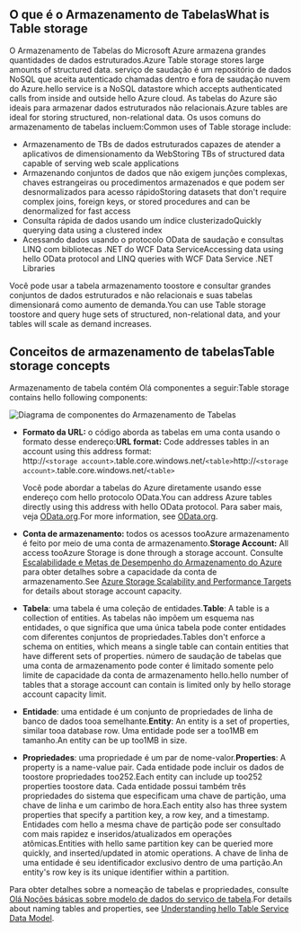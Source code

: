 ## <a name="what-is-table-storage"></a><span data-ttu-id="ac78a-101">O que é o Armazenamento de Tabelas</span><span class="sxs-lookup"><span data-stu-id="ac78a-101">What is Table storage</span></span>
<span data-ttu-id="ac78a-102">O Armazenamento de Tabelas do Microsoft Azure armazena grandes quantidades de dados estruturados.</span><span class="sxs-lookup"><span data-stu-id="ac78a-102">Azure Table storage stores large amounts of structured data.</span></span> <span data-ttu-id="ac78a-103">serviço de saudação é um repositório de dados NoSQL que aceita autenticado chamadas dentro e fora de saudação nuvem do Azure.</span><span class="sxs-lookup"><span data-stu-id="ac78a-103">hello service is a NoSQL datastore which accepts authenticated calls from inside and outside hello Azure cloud.</span></span> <span data-ttu-id="ac78a-104">As tabelas do Azure são ideais para armazenar dados estruturados não relacionais.</span><span class="sxs-lookup"><span data-stu-id="ac78a-104">Azure tables are ideal for storing structured, non-relational data.</span></span> <span data-ttu-id="ac78a-105">Os usos comuns do armazenamento de tabelas incluem:</span><span class="sxs-lookup"><span data-stu-id="ac78a-105">Common uses of Table storage include:</span></span>

* <span data-ttu-id="ac78a-106">Armazenamento de TBs de dados estruturados capazes de atender a aplicativos de dimensionamento da Web</span><span class="sxs-lookup"><span data-stu-id="ac78a-106">Storing TBs of structured data capable of serving web scale applications</span></span>
* <span data-ttu-id="ac78a-107">Armazenando conjuntos de dados que não exigem junções complexas, chaves estrangeiras ou procedimentos armazenados e que podem ser desnormalizados para acesso rápido</span><span class="sxs-lookup"><span data-stu-id="ac78a-107">Storing datasets that don't require complex joins, foreign keys, or stored procedures and can be denormalized for fast access</span></span>
* <span data-ttu-id="ac78a-108">Consulta rápida de dados usando um índice clusterizado</span><span class="sxs-lookup"><span data-stu-id="ac78a-108">Quickly querying data using a clustered index</span></span>
* <span data-ttu-id="ac78a-109">Acessando dados usando o protocolo OData de saudação e consultas LINQ com bibliotecas .NET do WCF Data Service</span><span class="sxs-lookup"><span data-stu-id="ac78a-109">Accessing data using hello OData protocol and LINQ queries with WCF Data Service .NET Libraries</span></span>

<span data-ttu-id="ac78a-110">Você pode usar a tabela armazenamento toostore e consultar grandes conjuntos de dados estruturados e não relacionais e suas tabelas dimensionará como aumento de demanda.</span><span class="sxs-lookup"><span data-stu-id="ac78a-110">You can use Table storage toostore and query huge sets of structured, non-relational data, and your tables will scale as demand increases.</span></span>

## <a name="table-storage-concepts"></a><span data-ttu-id="ac78a-111">Conceitos de armazenamento de tabelas</span><span class="sxs-lookup"><span data-stu-id="ac78a-111">Table storage concepts</span></span>
<span data-ttu-id="ac78a-112">Armazenamento de tabela contém Olá componentes a seguir:</span><span class="sxs-lookup"><span data-stu-id="ac78a-112">Table storage  contains hello following components:</span></span>

![Diagrama de componentes do Armazenamento de Tabelas][Table1]

* <span data-ttu-id="ac78a-114">**Formato da URL:** o código aborda as tabelas em uma conta usando o formato desse endereço:</span><span class="sxs-lookup"><span data-stu-id="ac78a-114">**URL format:** Code addresses tables in an account using this address format:</span></span>   
  <span data-ttu-id="ac78a-115">http://`<storage account>`.table.core.windows.net/`<table>`</span><span class="sxs-lookup"><span data-stu-id="ac78a-115">http://`<storage account>`.table.core.windows.net/`<table>`</span></span>  
  
  <span data-ttu-id="ac78a-116">Você pode abordar a tabelas do Azure diretamente usando esse endereço com hello protocolo OData.</span><span class="sxs-lookup"><span data-stu-id="ac78a-116">You can address Azure tables directly using this address with hello OData protocol.</span></span> <span data-ttu-id="ac78a-117">Para saber mais, veja [OData.org][OData.org].</span><span class="sxs-lookup"><span data-stu-id="ac78a-117">For more information, see [OData.org][OData.org].</span></span>
* <span data-ttu-id="ac78a-118">**Conta de armazenamento:** todos os acessos tooAzure armazenamento é feito por meio de uma conta de armazenamento.</span><span class="sxs-lookup"><span data-stu-id="ac78a-118">**Storage Account:** All access tooAzure Storage is done through a storage account.</span></span> <span data-ttu-id="ac78a-119">Consulte [Escalabilidade e Metas de Desempenho do Armazenamento do Azure](../articles/storage/common/storage-scalability-targets.md) para obter detalhes sobre a capacidade da conta de armazenamento.</span><span class="sxs-lookup"><span data-stu-id="ac78a-119">See [Azure Storage Scalability and Performance Targets](../articles/storage/common/storage-scalability-targets.md) for details about storage account capacity.</span></span>
* <span data-ttu-id="ac78a-120">**Tabela**: uma tabela é uma coleção de entidades.</span><span class="sxs-lookup"><span data-stu-id="ac78a-120">**Table**: A table is a collection of entities.</span></span> <span data-ttu-id="ac78a-121">As tabelas não impõem um esquema nas entidades, o que significa que uma única tabela pode conter entidades com diferentes conjuntos de propriedades.</span><span class="sxs-lookup"><span data-stu-id="ac78a-121">Tables don't enforce a schema on entities, which means a single table can contain entities that have different sets of properties.</span></span> <span data-ttu-id="ac78a-122">número de saudação de tabelas que uma conta de armazenamento pode conter é limitado somente pelo limite de capacidade da conta de armazenamento hello.</span><span class="sxs-lookup"><span data-stu-id="ac78a-122">hello number of tables that a storage account can contain is limited only by hello storage account capacity limit.</span></span>
* <span data-ttu-id="ac78a-123">**Entidade**: uma entidade é um conjunto de propriedades de linha de banco de dados tooa semelhante.</span><span class="sxs-lookup"><span data-stu-id="ac78a-123">**Entity**: An entity is a set of properties, similar tooa database row.</span></span> <span data-ttu-id="ac78a-124">Uma entidade pode ser a too1MB em tamanho.</span><span class="sxs-lookup"><span data-stu-id="ac78a-124">An entity can be up too1MB in size.</span></span>
* <span data-ttu-id="ac78a-125">**Propriedades**: uma propriedade é um par de nome-valor.</span><span class="sxs-lookup"><span data-stu-id="ac78a-125">**Properties**: A property is a name-value pair.</span></span> <span data-ttu-id="ac78a-126">Cada entidade pode incluir os dados de toostore propriedades too252.</span><span class="sxs-lookup"><span data-stu-id="ac78a-126">Each entity can include up too252 properties toostore data.</span></span> <span data-ttu-id="ac78a-127">Cada entidade possui também três propriedades do sistema que especificam uma chave de partição, uma chave de linha e um carimbo de hora.</span><span class="sxs-lookup"><span data-stu-id="ac78a-127">Each entity also has three system properties that specify a partition key, a row key, and a timestamp.</span></span> <span data-ttu-id="ac78a-128">Entidades com hello a mesma chave de partição pode ser consultado com mais rapidez e inseridos/atualizados em operações atômicas.</span><span class="sxs-lookup"><span data-stu-id="ac78a-128">Entities with hello same partition key can be queried more quickly, and inserted/updated in atomic operations.</span></span> <span data-ttu-id="ac78a-129">A chave de linha de uma entidade é seu identificador exclusivo dentro de uma partição.</span><span class="sxs-lookup"><span data-stu-id="ac78a-129">An entity's row key is its unique identifier within a partition.</span></span>

<span data-ttu-id="ac78a-130">Para obter detalhes sobre a nomeação de tabelas e propriedades, consulte [Olá Noções básicas sobre modelo de dados do serviço de tabela](/rest/api/storageservices/Understanding-the-Table-Service-Data-Model).</span><span class="sxs-lookup"><span data-stu-id="ac78a-130">For details about naming tables and properties, see [Understanding hello Table Service Data Model](/rest/api/storageservices/Understanding-the-Table-Service-Data-Model).</span></span>

[Table1]: ./media/storage-table-concepts-include/table1.png
[OData.org]: http://www.odata.org/
